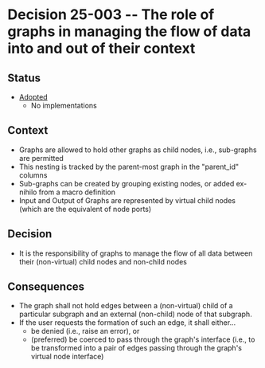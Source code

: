 # Decision 25-003 -- The role of graphs in managing the flow of data into and out of their context

## Status

- [Adopted](https://github.com/JNmpi/pyiron_core/pull/58)
  - No implementations


## Context

- Graphs are allowed to hold other graphs as child nodes, i.e., sub-graphs are permitted
- This nesting is tracked by the parent-most graph in the "parent_id" columns
- Sub-graphs can be created by grouping existing nodes, or added ex-nihilo from a macro definition
- Input and Output of Graphs are represented by virtual child nodes (which are the equivalent of node ports)


## Decision

- It is the responsibility of graphs to manage the flow of all data between their (non-virtual) child nodes and non-child nodes


## Consequences

- The graph shall not hold edges between a (non-virtual) child of a particular subgraph and an external (non-child) node of that subgraph.
- If the user requests the formation of such an edge, it shall either... 
  - be denied (i.e., raise an error), or
  - (preferred) be coerced to pass through the graph's interface (i.e., to be transformed into a pair of edges passing through the graph's virtual node interface)
